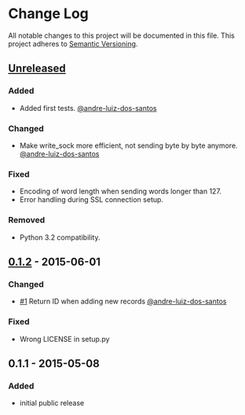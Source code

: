 # Change Log
All notable changes to this project will be documented in this file.
This project adheres to [Semantic Versioning](http://semver.org/).

## [Unreleased][unreleased]

### Added
- Added first tests.
  [@andre-luiz-dos-santos](https://github.com/andre-luiz-dos-santos)

### Changed
- Make write_sock more efficient, not sending byte by byte anymore.
  [@andre-luiz-dos-santos](https://github.com/andre-luiz-dos-santos)

### Fixed
- Encoding of word length when sending words longer than 127.
- Error handling during SSL connection setup.

### Removed
- Python 3.2 compatibility.

## [0.1.2] - 2015-06-01

### Changed
- [#1](https://github.com/vshn/tikapy/pull/1) Return ID when adding new records 
  [@andre-luiz-dos-santos](https://github.com/andre-luiz-dos-santos)

### Fixed
- Wrong LICENSE in setup.py

## 0.1.1 - 2015-05-08

### Added
- initial public release

[unreleased]: https://github.com/vshn/tikapy/compare/v0.1.2...HEAD
[0.1.2]: https://github.com/vshn/tikapy/compare/v0.1.1...v0.1.2
